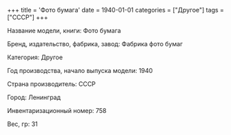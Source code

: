 +++
title = 'Фото бумага'
date = 1940-01-01
categories = ["Другое"]
tags = ["СССР"]
+++

Название модели, книги: Фото бумага

Бренд, издательство, фабрика, завод: Фабрика фото бумаг

Категория: Другое

Год производства, начало выпуска модели: 1940

Страна производитель: СССР

Город: Ленинград

Инвентаризационный номер: 758

Вес, гр: 31

